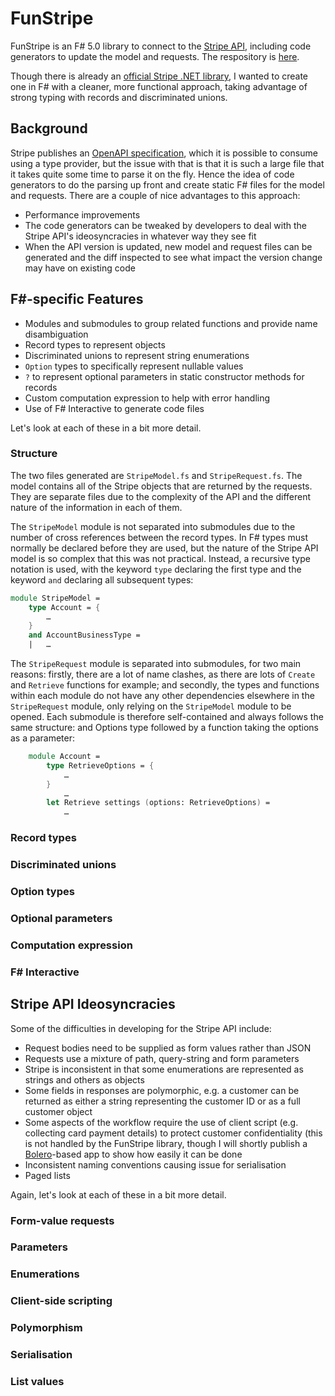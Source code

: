 # FunStripe

FunStripe is an F# 5.0 library to connect to the [Stripe API](https://stripe.com/docs/api), including code generators to update the model and requests. The respository is
[here](https://github.com/simontreanor/FunStripe).

Though there is already an [official Stripe .NET library](https://github.com/stripe/stripe-dotnet), I wanted to create one in F# with a cleaner, more functional approach,
taking advantage of strong typing with records and discriminated unions.

## Background

Stripe publishes an [OpenAPI specification](https://raw.githubusercontent.com/stripe/openapi/master/openapi/spec3.sdk.json), which it is possible to consume using a type
provider, but the issue with that is that it is such a large file that it takes quite some time to parse it on the fly. Hence the idea of code generators to do the parsing
up front and create static F# files for the model and requests. There are a couple of nice advantages to this approach:

- Performance improvements
- The code generators can be tweaked by developers to deal with the Stripe API's ideosyncracies in whatever way they see fit
- When the API version is updated, new model and request files can be generated and the diff inspected to see what impact the version change may have on existing code

## F#-specific Features

- Modules and submodules to group related functions and provide name disambiguation
- Record types to represent objects
- Discriminated unions to represent string enumerations
- `Option` types to specifically represent nullable values
- `?` to represent optional parameters in static constructor methods for records
- Custom computation expression to help with error handling
- Use of F# Interactive to generate code files

Let's look at each of these in a bit more detail.

### Structure

The two files generated are `StripeModel.fs` and `StripeRequest.fs`. The model contains all of the Stripe objects that are returned by the requests. They are separate files due to the complexity of the API and the  different nature of the information in each of them.

The `StripeModel` module is not separated into submodules due to the number of cross references between the record types. In F# types must normally be declared before they are used, but the nature of the Stripe API model is so complex that this was not practical. Instead, a recursive type notation is used, with the keyword `type` declaring the first type and the keyword `and` declaring all subsequent types:

```fsharp
module StripeModel =
    type Account = {
        …
    }
    and AccountBusinessType =
    |   …
```

The `StripeRequest` module is separated into submodules, for two main reasons: firstly, there are a lot of name clashes, as there are lots of `Create` and `Retrieve` functions for example; and secondly, the types and functions within each module do not have any other dependencies elsewhere in the `StripeRequest` module, only relying on the `StripeModel` module to be opened. Each submodule is therefore self-contained and always follows the same structure: and Options type followed by a function taking the options as a parameter:

```fsharp
    module Account =
        type RetrieveOptions = {
            …
        }
            …
        let Retrieve settings (options: RetrieveOptions) =
            …
```

### Record types

### Discriminated unions

### Option types

### Optional parameters

### Computation expression

### F# Interactive

## Stripe API Ideosyncracies

Some of the difficulties in developing for the Stripe API include:

- Request bodies need to be supplied as form values rather than JSON
- Requests use a mixture of path, query-string and form parameters
- Stripe is inconsistent in that some enumerations are represented as strings and others as objects
- Some fields in responses are polymorphic, e.g. a customer can be returned as either a string representing the customer ID or as a full customer object
- Some aspects of the workflow require the use of client script (e.g. collecting card payment details) to protect customer confidentiality (this is not handled by the
FunStripe library, though I will shortly publish a [Bolero](https://fsbolero.io/)-based app to show how easily it can be done
- Inconsistent naming conventions causing issue for serialisation
- Paged lists

Again, let's look at each of these in a bit more detail.

### Form-value requests

### Parameters

### Enumerations

### Client-side scripting

### Polymorphism

### Serialisation

### List values
